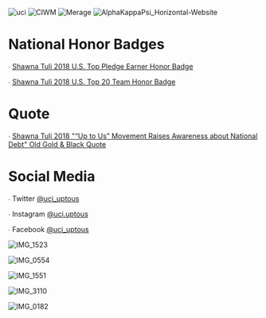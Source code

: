 ![uci](https://user-images.githubusercontent.com/19508013/192883430-9753f7d7-57d2-4ad7-917f-b087e4c34bf4.png)
![CIWM](https://user-images.githubusercontent.com/19508013/165816069-482e371c-62f4-40d1-84bd-e127d8effee2.jpeg) 
![Merage](https://user-images.githubusercontent.com/19508013/165828651-fb0eb979-2623-4c65-a7d0-59dd0783c1ab.png)
![AlphaKappaPsi_Horizontal-Website](https://user-images.githubusercontent.com/19508013/165828670-e7e49f36-39ad-4b5a-a1d0-0f1b9b409618.png)

# National Honor Badges
∙ [Shawna Tuli 2018 U.S. Top Pledge Earner Honor Badge](https://www.youracclaim.com/badges/e660888b-82cf-4037-9d9d-c98c06cacdec) 

∙ [Shawna Tuli 2018 U.S. Top 20 Team Honor Badge](https://www.youracclaim.com/badges/394c1643-1353-4cae-be98-bcb3cf066f04)

# Quote
∙ [Shawna Tuli 2018 "“Up to Us” Movement Raises Awareness about National Debt" Old Gold & Black Quote](https://wfuogb.com/5022/news/up-to-us-movement-raises-awareness-about-national-debt/)

# Social Media
∙ Twitter [@uci_uptous](https://twitter.com/uci_uptous)

∙ Instagram [@uci.uptous](https://www.instagram.com/uci.uptous/)

∙ Facebook [@uci_uptous](https://www.facebook.com/uci.uptous)

![IMG_1523](https://user-images.githubusercontent.com/19508013/113177014-efc1a500-9201-11eb-8389-9a99f8ecb9e8.jpeg)

![IMG_0554](https://user-images.githubusercontent.com/19508013/111695103-f1e23780-87ef-11eb-89b3-b47df399521b.jpeg) 

![IMG_1551](https://user-images.githubusercontent.com/19508013/113496500-1f490980-94af-11eb-893a-def9b5bbd462.jpeg)

![IMG_3110](https://user-images.githubusercontent.com/19508013/131008292-c7addadc-b7e0-4e91-91e6-e9d41e9b7311.jpeg)

![IMG_0182](https://user-images.githubusercontent.com/19508013/221437442-d88ee0c3-f404-4825-a2c5-24c9138f4479.jpeg)
